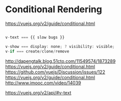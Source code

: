 # Conditional Rendering  


https://vuejs.org/v2/guide/conditional.html



```js

v-text === {{ slow bugs }}

v-show === display: none; ? visibility: visible;
v-if === create/clone/remove

```

http://dapengtalk.blog.51cto.com/11549574/1873289
https://vuejs.org/v2/guide/conditional.html
https://github.com/vuejs/Discussion/issues/122
https://vuejs.org/v2/guide/conditional.html
http://www.imooc.com/video/14039



https://vuejs.org/v2/api/#v-text



